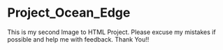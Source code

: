 # Project_Ocean_Edge
This is my second Image to HTML Project. Please excuse my mistakes if possible and help me with feedback. Thank You!! 

